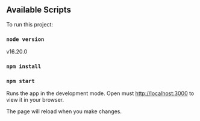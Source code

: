 ## Available Scripts

To run this project:
### `node version`
v16.20.0
### `npm install`
### `npm start`
Runs the app in the development mode.
Open must [http://localhost:3000](http://localhost:3000) to view it in your browser.

The page will reload when you make changes.
